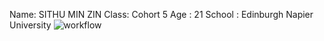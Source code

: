 Name: SITHU MIN ZIN
Class: Cohort 5
Age : 21
School : Edinburgh Napier University
![workflow](https://github.com/<UserName>/<RepositoryName>/actions/workflows/main.yml/badge.svg)